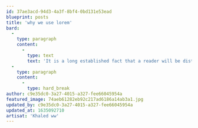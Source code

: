 ```yaml
---
id: 37ae3acd-94d3-4a3f-8bf4-0bd131e53ead
blueprint: posts
title: 'why we use lorem'
bard:
  -
    type: paragraph
    content:
      -
        type: text
        text: 'It is a long established fact that a reader will be distracted by the readable content of a page when looking at its layout. The point of using Lorem Ipsum is that it has a more-or-less normal distribution of letters, as opposed to using ''Content here, content here'', making it look like readable English. Many desktop publishing packages and web page editors now use Lorem Ipsum as their default model text, and a search for ''lorem ipsum'' will uncover many web sites still in their infancy. Various versions have evolved over the years, sometimes by accident, sometimes on purpose (injected humour and the like).'
  -
    type: paragraph
    content:
      -
        type: hard_break
author: c9e35dc0-3a27-4015-a327-fee66045954a
featured_image: 74aeb61282eb92c217ad6186a14ab3a1.jpg
updated_by: c9e35dc0-3a27-4015-a327-fee66045954a
updated_at: 1635092710
artisat: 'Khaled ww'
---
```

